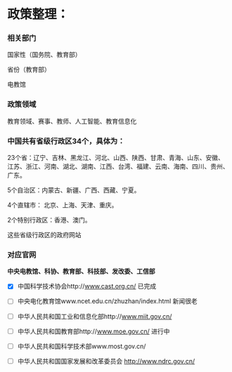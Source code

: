 # 政策整理：

 

### 相关部门

国家性（国务院、教育部）

省份（教育部）

电教馆

 

###  政策领域

教育领域、赛事、教师、人工智能、教育信息化

 

### 中国共有省级行政区34个，具体为： 

23个省：辽宁、吉林、黑龙江、河北、山西、陕西、甘肃、青海、山东、安徽、江苏、浙江、河南、湖北、湖南、江西、台湾、福建、云南、海南、四川、贵州、广东。 

5个自治区：内蒙古、新疆、广西、西藏、宁夏。 

4个直辖市： 北京、上海、天津、重庆。 

2个特别行政区：香港、澳门。

这些省级行政区的政府网站



### 对应官网

**中央电教馆、科协、教育部、科技部、发改委、工信部**

- [x] 中国科学技术协会http://www.cast.org.cn/  已完成
- [ ] 中央电化教育馆www.ncet.edu.cn/zhuzhan/index.html   新闻很老
- [ ] 中华人民共和国工业和信息化部http://www.miit.gov.cn/
- [ ] 中华人民共和国教育部http://www.moe.gov.cn/  进行中
- [ ] 中华人民共和国科学技术部www.most.gov.cn/
- [ ] 中华人民共和国国家发展和改革委员会 http://www.ndrc.gov.cn/

 

 

 